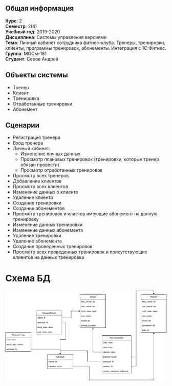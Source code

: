 ## Общая информация
**Курс**: 2  
**Семестр**: 2(4)  
**Учебный год**: 2019-2020  
**Дисциплина**: Системы управления версиями  
**Тема**: Личный кабинет сотрудника фитнес-клуба. Тренеры, тренировки, клиенты, программы тренировок, абонементы. Интеграция с 1С:Фитнес.  
**Группа**: МОСм-181  
**Студент**: Серов Андрей  

## Объекты системы
- Тренер
- Клиент
- Тренировка
- Отработанные тренировки
- Абонемент

## Сценарии
- Регистрация тренера
- Вход тренера
- Личный кабинет:
  - Изменение личных данных
  - Просмотр плановых тренировок (тренировки, которые тренер обязан провести)
  - Просмотр отработанных тренировок
- Просмотр всех тренеров
- Добавление клиентов
- Просмотр всех клиентов
- Изменение данных о клиенте
- Удаление клиента
- Создание тренировки
- Создание абонементов
- Просмотр тренировок и клиетов имеющие абонемент на данную тренировку
- Изменение данных тренировки
- Изменение данных абонемента
- Удаление тренировки
- Удаление абонемента
- Создание проведенных тренировок
- Просмотр всех проведенных тренировок и присутствующих клиентов на данных тренировка 


# Схема БД
![image](/database_schema.png)
